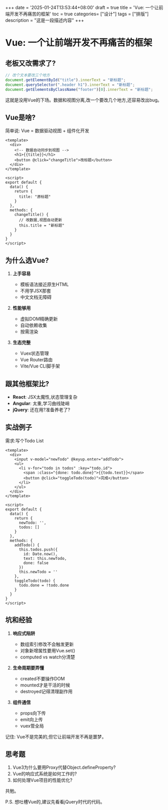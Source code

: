 +++
date = '2025-01-24T13:53:44+08:00'
draft = true
title = 'Vue: 一个让前端开发不再痛苦的框架'
toc = true
categories= ["设计"]
tags = ["排版"]
description = "这是一段描述内容"
+++

# Vue: 一个让前端开发不再痛苦的框架

## 老板又改需求了?

```javascript
// 改个文本要改三个地方
document.getElementById("title").innerText = "新标题";
document.querySelector(".header h1").innerText = "新标题";
document.getElementsByClassName("footer")[0].innerText = "新标题";
```

这就是没用Vue的下场。数据和视图分离,改一个要改几个地方,还容易改出bug。

## Vue是啥?

简单说: Vue = 数据驱动视图 + 组件化开发

```vue
<template>
  <div>
    <!-- 数据自动同步到视图 -->
    <h1>{{title}}</h1>
    <button @click="changeTitle">改标题</button>
  </div>
</template>

<script>
export default {
  data() {
    return {
      title: "原标题"
    }
  },
  methods: {
    changeTitle() {
      // 改数据,视图自动更新
      this.title = "新标题"
    }
  }
}
</script>
```

## 为什么选Vue?

1. **上手容易**
   - 模板语法接近原生HTML
   - 不用学JSX那套
   - 中文文档无障碍

2. **性能够用**
   - 虚拟DOM精确更新
   - 自动依赖收集
   - 按需渲染

3. **生态完整**
   - Vuex状态管理
   - Vue Router路由
   - Vite/Vue CLI脚手架

## 跟其他框架比?

- **React**: JSX太魔性,状态管理复杂
- **Angular**: 太重,学习曲线陡峭
- **jQuery**: 还在用?准备养老了?

## 实战例子

需求:写个Todo List

```vue
<template>
  <div>
    <input v-model="newTodo" @keyup.enter="addTodo">
    <ul>
      <li v-for="todo in todos" :key="todo.id">
        <span :class="{done: todo.done}">{{todo.text}}</span>
        <button @click="toggleTodo(todo)">完成</button>
      </li>
    </ul>
  </div>
</template>

<script>
export default {
  data() {
    return {
      newTodo: '',
      todos: []
    }
  },
  methods: {
    addTodo() {
      this.todos.push({
        id: Date.now(),
        text: this.newTodo,
        done: false
      })
      this.newTodo = ''
    },
    toggleTodo(todo) {
      todo.done = !todo.done
    }
  }
}
</script>
```

## 坑和经验

1. **响应式陷阱**
   - 数组索引修改不会触发更新
   - 对象新增属性要用Vue.set()
   - computed vs watch分清楚

2. **生命周期要弄懂**
   - created不要操作DOM
   - mounted才是干活的时候
   - destroyed记得清理副作用

3. **组件通信**
   - props向下传
   - emit向上传
   - vuex管全局

记住: Vue不是完美的,但它让前端开发不再是噩梦。

## 思考题

1. Vue3为什么要用Proxy代替Object.defineProperty?
2. Vue的响应式系统是如何工作的?
3. 如何处理Vue项目的性能优化?

共勉。

P.S. 想吐槽Vue的,建议先看看jQuery时代的代码。
